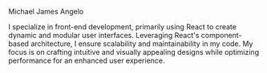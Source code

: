 <MdDeveloperMode /> Michael James Angelo

I specialize in front-end development, primarily using React to create dynamic and modular user interfaces. Leveraging React's component-based architecture, I ensure scalability and maintainability in my code. My focus is on crafting intuitive and visually appealing designs while optimizing performance for an enhanced user experience.
<!---
mjragon21/mjragon21 is a ✨ special ✨ repository because its `README.md` (this file) appears on your GitHub profile.
You can click the Preview link to take a look at your changes.
--->
